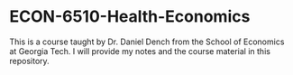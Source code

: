 # ECON-6510-Health-Economics
This is a course taught by Dr. Daniel Dench from the School of Economics at Georgia Tech. I will provide my notes and the course material in this repository. 

